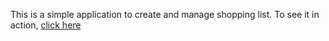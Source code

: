 This is a simple application to create and manage shopping list.
To see it in action, [click here](https://react-basic-shopping-list.netlify.app/)
